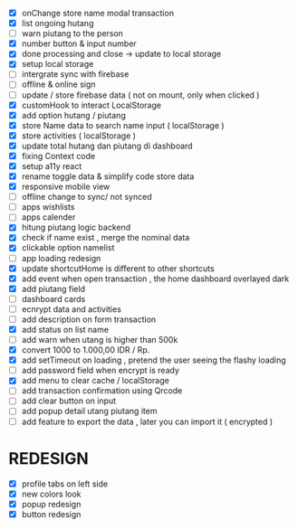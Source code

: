 - [x] onChange store name modal transaction
- [x] list ongoing hutang
- [ ] warn piutang to the person
- [x] number button & input number
- [x] done processing and close -> update to local storage
- [x] setup local storage
- [ ] intergrate sync with firebase
- [ ] offline & online sign
- [ ] update / store firebase data ( not on mount, only when clicked )
- [x] customHook to interact LocalStorage
- [x] add option hutang / piutang
- [x] store Name data to search name input ( localStorage )
- [x] store activities ( localStorage )
- [x] update total hutang dan piutang di dashboard
- [x] fixing Context code
- [x] setup a11y react
- [x] rename toggle data & simplify code store data
- [x] responsive mobile view
- [ ] offline change to sync/ not synced
- [ ] apps wishlists
- [ ] apps calender
- [x] hitung piutang logic backend
- [x] check if name exist , merge the nominal data
- [x] clickable option namelist
- [ ] app loading redesign
- [x] update shortcutHome is different to other shortcuts
- [x] add event when open transaction , the home dashboard overlayed dark
- [x] add piutang field
- [ ] dashboard cards
- [ ] ecnrypt data and activities
- [ ] add description on form transaction
- [x] add status on list name
- [ ] add warn when utang is higher than 500k
- [x] convert 1000 to 1.000,00 IDR / Rp.
- [x] add setTimeout on loading , pretend the user seeing the flashy loading
- [ ] add password field when encrypt is ready
- [x] add menu to clear cache / localStorage
- [ ] add transaction confirmation using Qrcode
- [ ] add clear button on input
- [ ] add popup detail utang piutang item
- [ ] add feature to export the data , later you can import it ( encrypted )

# REDESIGN

- [x] profile tabs on left side
- [x] new colors look
- [x] popup redesign
- [x] button redesign
